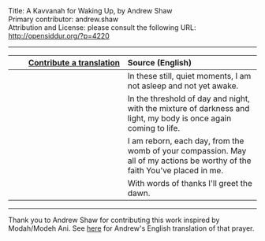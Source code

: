 <html>
<head></head>
<body>
Title: A Kavvanah for Waking Up, by Andrew Shaw<br />
Primary contributor: andrew.shaw<br />
Attribution and License: please consult the following URL: <a href="http://opensiddur.org/?p=4220">http://opensiddur.org/?p=4220</a>
<p />
<hr />

<table style="margin-left: auto;margin-right: auto;" class="draggable">
<thead><tr><th id="x" style="text-align: right;"><a href="https://opensiddur.org/contributing/upload/">Contribute a translation</a></th><th style="text-align: left;">Source (English)</th></tr></thead>
<tbody>
<tr><td style="vertical-align:top;" width="46%">
<div class="liturgy"><span lang="he">

</span></div></td>
 
<td style="vertical-align:top;" width="53%">
<div class="english">
In these still, quiet moments,
I am not asleep
and not yet awake.
</div></td></tr>


<tr><td style="vertical-align:top;" width="46%">
<div class="liturgy"><span lang="he">

</span></div></td>
 
<td style="vertical-align:top;" width="53%">
<div class="english">
In the threshold of day and night,
with the mixture of darkness and light,
my body is once again coming to life.
</div></td></tr>


<tr><td style="vertical-align:top;" width="46%">
<div class="liturgy"><span lang="he">

</span></div></td>
 
<td style="vertical-align:top;" width="53%">
<div class="english">
I am reborn, each day,
from the womb of your compassion.
May all of my actions
be worthy of the faith You've placed in me.
</div></td></tr>


<tr><td style="vertical-align:top;" width="46%">
<div class="liturgy"><span lang="he">

</span></div></td>
 
<td style="vertical-align:top;" width="53%">
<div class="english">
With words of thanks I'll greet the dawn.
</div></td></tr>
</tbody></table>

<hr />

Thank you to Andrew Shaw for contributing this work inspired by Modah/Modeh Ani. See <a href="https://opensiddur.org/prayers/solilunar/everyday/daytime/birkhot-hashahar/modah-modeh-ani-translation-by-andrew-shaw/">here</a> for Andrew's English translation of that prayer.
</body>
</html>